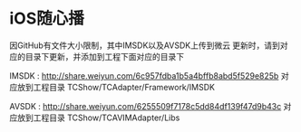 # iOS随心播
因GitHub有文件大小限制，其中IMSDK以及AVSDK上传到微云
更新时，请到对应的目录下更新，并添加到工程下面对应的目录下

IMSDK : http://share.weiyun.com/6c957fdba1b5a4bffb8abd5f529e825b  对应放到工程目录  TCShow/TCAdapter/Framework/IMSDK

AVSDK : http://share.weiyun.com/6255509f7178c5dd84df139f47d9b43c  对应放到工程目录  TCShow/TCAVIMAdapter/Libs

